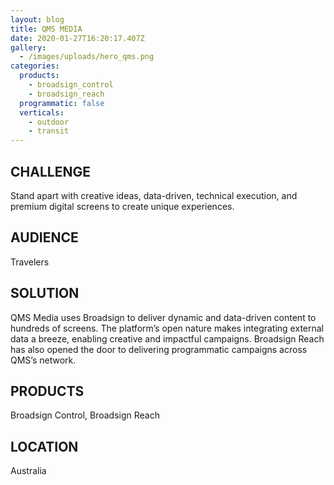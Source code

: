 ```yaml
---
layout: blog
title: QMS MEDIA
date: 2020-01-27T16:20:17.407Z
gallery:
  - /images/uploads/hero_qms.png
categories:
  products:
    - broadsign_control
    - broadsign_reach
  programmatic: false
  verticals:
    - outdoor
    - transit
---
```

## CHALLENGE

Stand apart with creative ideas, data-driven, technical execution, and premium digital screens to create unique experiences.

## AUDIENCE

Travelers

## SOLUTION

QMS Media uses Broadsign to deliver dynamic and data-driven content to hundreds of screens. The platform’s open nature makes integrating external data a breeze, enabling creative and impactful campaigns. Broadsign Reach has also opened the door to delivering programmatic campaigns across QMS’s network.

## PRODUCTS 

Broadsign Control, Broadsign Reach

## LOCATION

Australia
